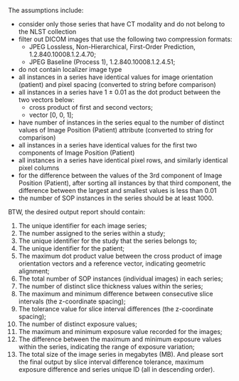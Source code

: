 The assumptions include:
- consider only those series that have CT modality and do not belong to the NLST collection
- filter out DICOM images that use the following two compression formats:
    - JPEG Lossless, Non-Hierarchical, First-Order Prediction, 1.2.840.10008.1.2.4.70;
    - JPEG Baseline (Process 1), 1.2.840.10008.1.2.4.51;
- do not contain localizer image type
- all instances in a series have identical values for image orientation (patient) and pixel spacing (converted to string before comparison)
- all instances in a series have 1 ± 0.01 as the dot product between the two vectors below:
    - cross product of first and second vectors;
    - vector [0, 0, 1];
- have number of instances in the series equal to the number of distinct values of Image Position (Patient) attribute (converted to string for comparison)
- all instances in a series have identical values for the first two components of Image Position (Patient)
- all instances in a series have identical pixel rows, and similarly identical pixel columns
- for the difference between the values of the 3rd component of Image Position (Patient), after sorting all instances by that third component, the difference between the largest and smallest values is less than 0.01
- the number of SOP instances in the series should be at least 1000.

BTW, the desired output report should contain:
1. The unique identifier for each image series;
2. The number assigned to the series within a study;
3. The unique identifier for the study that the series belongs to;
4. The unique identifier for the patient;
5. The maximum dot product value between the cross product of image orientation vectors and a reference vector, indicating geometric alignment;
6. The total number of SOP instances (individual images) in each series;
7. The number of distinct slice thickness values within the series;
8. The maximum and minimum difference between consecutive slice intervals (the z-coordinate spacing);
9. The tolerance value for slice interval differences (the z-coordinate spacing);
10. The number of distinct exposure values;
11. The maximum and minimum exposure value recorded for the images;
12. The difference between the maximum and minimum exposure values within the series, indicating the range of exposure variation;
13. The total size of the image series in megabytes (MB).
And please sort the final output by slice interval difference tolerance, maximum exposure difference and series unique ID (all in descending order).